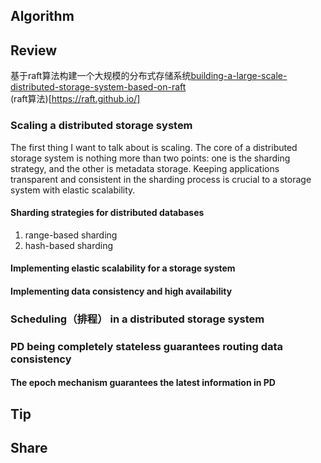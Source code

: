 ## Algorithm
## Review

基于raft算法构建一个大规模的分布式存储系统[building-a-large-scale-distributed-storage-system-based-on-raft](https://www.cncf.io/blog/2019/11/04/building-a-large-scale-distributed-storage-system-based-on-raft/)  
(raft算法)[https://raft.github.io/]
### Scaling a distributed storage system
The first thing I want to talk about is scaling. The core of a distributed storage system is nothing more than two points: one is the sharding strategy, and the other is metadata storage. Keeping applications transparent and consistent in the sharding process is crucial to a storage system with elastic scalability. 
#### Sharding strategies for distributed databases
1. range-based sharding
2. hash-based sharding
#### Implementing elastic scalability for a storage system

#### Implementing data consistency and high availability

### Scheduling（排程） in a distributed storage system

### PD being completely stateless guarantees routing data consistency
#### The epoch mechanism guarantees the latest information in PD

## Tip
## Share
